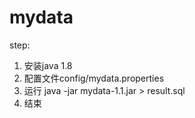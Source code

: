 # mydata

step:
1. 安装java 1.8
2. 配置文件config/mydata.properties
3. 运行 java -jar mydata-1.1.jar > result.sql
4. 结束
